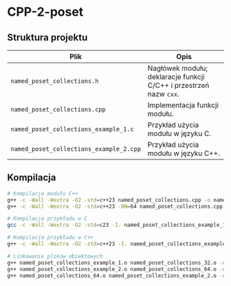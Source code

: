 # CPP-2-poset
## Struktura projektu

| Plik | Opis |
|------|------|
| `named_poset_collections.h` | Nagłówek modułu; deklaracje funkcji C/C++ i przestrzeń nazw `cxx`. |
| `named_poset_collections.cpp` | Implementacja funkcji modułu. |
| `named_poset_collections_example_1.c` | Przykład użycia modułu w języku C. |
| `named_poset_collections_example_2.cpp` | Przykład użycia modułu w języku C++. |

## Kompilacja

```bash
# Kompilacja modułu C++
g++ -c -Wall -Wextra -O2 -std=c++23 named_poset_collections.cpp -o named_poset_collections_32.o
g++ -c -Wall -Wextra -O2 -std=c++23 -DN=64 named_poset_collections.cpp -o named_poset_collections_64.o

# Kompilacja przykładu w C
gcc -c -Wall -Wextra -O2 -std=c23 -I. named_poset_collections_example_1.c -o named_poset_collections_example_1.o

# Kompilacja przykładu w C++
g++ -c -Wall -Wextra -O2 -std=c++23 -I. named_poset_collections_example_2.cpp -o named_poset_collections_example_2.o

# Linkowanie plików obiektowych
g++ named_poset_collections_example_1.o named_poset_collections_32.o -o named_poset_collections_example_1
g++ named_poset_collections_example_2.o named_poset_collections_64.o -o named_poset_collections_example_2_a
g++ named_poset_collections_64.o named_poset_collections_example_2.o -o named_poset_collections_example_2_b

